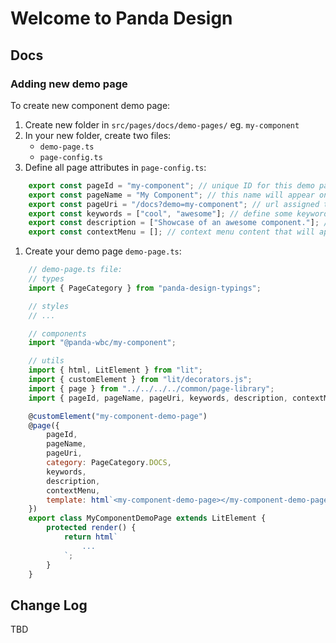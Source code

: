 # Welcome to Panda Design

## Docs

### Adding new demo page

To create new component demo page:
1. Create new folder in `src/pages/docs/demo-pages/` eg. `my-component`
1. In your new folder, create two files:
	- `demo-page.ts`
	- `page-config.ts`
1. Define all page attributes in `page-config.ts`:
```javascript
	export const pageId = "my-component"; // unique ID for this demo page
	export const pageName = "My Component"; // this name will appear on the side menu
	export const pageUri = "/docs?demo=my-component"; // url assigned to panda-router
	export const keywords = ["cool", "awesome"]; // define some keywords to help find your page in global search
	export const description = ["Showcase of an awesome component."]; // write some description of your demo page to help users understand what is this page about
	export const contextMenu = []; // context menu content that will appear on the right side
```
1. Create your demo page `demo-page.ts`:
```javascript
	// demo-page.ts file:
	// types
	import { PageCategory } from "panda-design-typings";

	// styles
	// ...

	// components
	import "@panda-wbc/my-component";

	// utils
	import { html, LitElement } from "lit";
	import { customElement } from "lit/decorators.js";
	import { page } from "../../../../common/page-library";
	import { pageId, pageName, pageUri, keywords, description, contextMenu } from "./page-config";

	@customElement("my-component-demo-page")
	@page({
		pageId,
		pageName,
		pageUri,
		category: PageCategory.DOCS,
		keywords,
		description,
		contextMenu,
		template: html`<my-component-demo-page></my-component-demo-page>`
	})
	export class MyComponentDemoPage extends LitElement {
		protected render() {
			return html`
				...
			`;
		}
	}

```


## Change Log

TBD